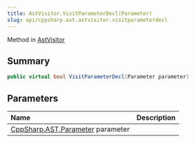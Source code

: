 ```yaml
---
title: AstVisitor.VisitParameterDecl(Parameter)
slug: api/cppsharp.ast.astvisitor.visitparameterdecl
---
```

Method in [AstVisitor](/api/cppsharp/ast/astvisitor)

## Summary



```csharp
public virtual bool VisitParameterDecl(Parameter parameter)
```

## Parameters

|Name|Description|
|:---|:---|
|[CppSharp.AST.Parameter](/api/cppsharp/ast/parameter) parameter||

